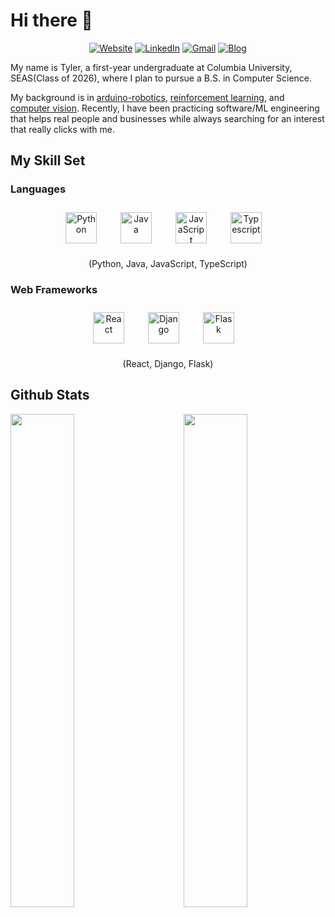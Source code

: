 # **Hi there 👋**   

<div align="center">
  
[![Website](https://img.shields.io/badge/Website-tylertaewook.com-informational?style=flat-square&color=00ADB5&logo=about.me&logoColor=white)](http://tylertaewook.com)
[![LinkedIn](https://img.shields.io/badge/LinkedIn-tylertaewook-informational?style=flat-square&logo=linkedin&logoColor=white)](https://www.linkedin.com/in/tylertaewook/)
[![Gmail](https://img.shields.io/badge/Gmail-tk2891@columbia.edu-informational?style=flat-square&color=EA4335&logo=gmail&logoColor=white)](mailto:tk2891@columbia.edu?subject=Hey!)
[![Blog](https://img.shields.io/badge/Blog-sandbox-informational?style=flat-square&color=FAEEE7&logo=krita&logoColor=white)](https://tylertaewook.github.io/blog)
  
</div>

My name is Tyler, a first-year undergraduate at Columbia University, SEAS(Class of 2026), where I plan to pursue a B.S. in Computer Science.

My background is in [arduino-robotics](https://www.youtube.com/watch?v=WXjisSnfGTI&ab_channel=TylerKim), [reinforcement learning](https://github.com/tylertaewook/RLpapers), and [computer vision](https://tylertaewook.github.io/static/media/sstp-paper.adc69ffa.pdf). Recently, I have been practicing software/ML engineering that helps real people and businesses while always searching for an interest that really clicks with me.


<!-- ## 📕 Recent Blog Posts
- [Understanding Proximal Policy Optimization (Schulman et al., 2017)](https://tylertaewook.github.io/blog/papers/2021/04/30/PPO.html)

- [RLpapers: List of Reinforcement Learning papers and codes](https://tylertaewook.github.io/blog/papers/2021/04/17/RLPapers.html)

- [Orbitron: Reinventing the (spherical) wheels and its control algorithm](https://tylertaewook.github.io/blog/project-showcase/2021/04/02/Orbitron.html)
 -->

## My Skill Set  

### Languages
<div align="center">
<img style="margin: 10px" src="https://profilinator.rishav.dev/skills-assets/python-original.svg" alt="Python" height="50"  />&emsp; 
<img style="margin: 10px" src="https://profilinator.rishav.dev/skills-assets/java-original-wordmark.svg" alt="Java" height="50" />&emsp; 
<img style="margin: 10px" src="https://profilinator.rishav.dev/skills-assets/javascript-original.svg" alt="JavaScript" height="50" />&emsp; 
<img style="margin: 10px" src="https://profilinator.rishav.dev/skills-assets/typescript-original.svg" alt="Typescript" height="50" />&emsp; 

(Python, Java, JavaScript, TypeScript)
</div>

### Web Frameworks
<div align="center">
<img style="margin: 10px" src="https://profilinator.rishav.dev/skills-assets/react-original-wordmark.svg" alt="React" height="50" />&emsp; 
<img style="margin: 10px" src="https://profilinator.rishav.dev/skills-assets/django-original.svg" alt="Django" height="50" />&emsp; 
<img style="margin: 10px" src="https://www.kindpng.com/picc/m/188-1882416_flask-python-logo-hd-png-download.png" alt="Flask" height="50" />&emsp; 

(React, Django, Flask)
</div>

<!-- ### Machine Learning / DevOps.
<div align="center">
<img style="margin: 10px" src="https://profilinator.rishav.dev/skills-assets/pytorch-icon.svg" alt="pytorch" height="50" />&emsp; 
<img style="margin: 10px" src="https://profilinator.rishav.dev/skills-assets/docker-original-wordmark.svg" alt="Docker" height="50" />&emsp; 
<img style="margin: 10px" src="https://profilinator.rishav.dev/skills-assets/postgresql-original-wordmark.svg" alt="PostgreSQL" height="50" />&emsp; 

(PyTorch, Docker, PostgreSQL)
</div>
 -->

## Github Stats

<img src="https://github-readme-stats.vercel.app/api?username=tylertaewook&show_icons=true&theme=calm" align="left" style="width: 45%" />
<img src="https://github-readme-stats.vercel.app/api/top-langs/?username=tylertaewook&hide_border=true&layout=compact" align="right" style="width: 45%" />




